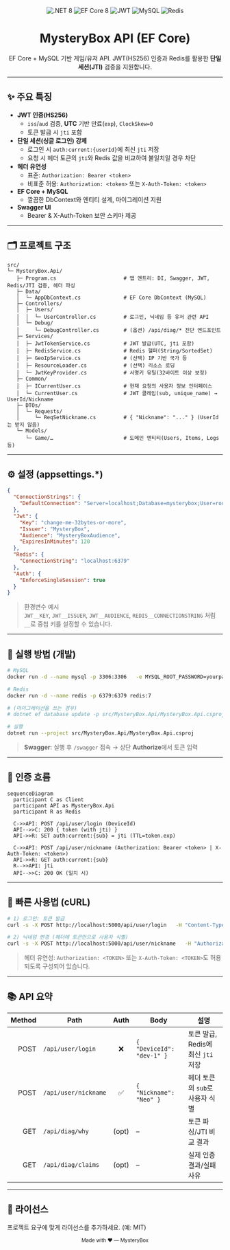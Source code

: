 <p align="center">
  <img src="https://img.shields.io/badge/.NET-8.0-512BD4?logo=.net" alt=".NET 8" />
  <img src="https://img.shields.io/badge/EF%20Core-8-6DB33F" alt="EF Core 8" />
  <img src="https://img.shields.io/badge/Auth-JWT%20(HS256)-orange" alt="JWT" />
  <img src="https://img.shields.io/badge/DB-MySQL-4479A1?logo=mysql" alt="MySQL" />
  <img src="https://img.shields.io/badge/Cache-Redis-DC382D?logo=redis" alt="Redis" />
</p>

<h1 align="center">MysteryBox API (EF Core)</h1>

<p align="center">
  EF Core + MySQL 기반 게임/유저 API. JWT(HS256) 인증과 Redis를 활용한 <b>단일 세션(JTI)</b> 검증을 지원합니다.
</p>

---

## ✨ 주요 특징

- **JWT 인증(HS256)**  
  - `iss`/`aud` 검증, **UTC** 기반 만료(`exp`), `ClockSkew=0`
  - 토큰 발급 시 `jti` 포함
- **단일 세션(싱글 로그인) 강제**  
  - 로그인 시 `auth:current:{userId}`에 최신 `jti` 저장  
  - 요청 시 헤더 토큰의 `jti`와 Redis 값을 비교하여 불일치일 경우 차단
- **헤더 유연성**  
  - 표준: `Authorization: Bearer <token>`  
  - 비표준 허용: `Authorization: <token>` 또는 `X-Auth-Token: <token>`
- **EF Core + MySQL**  
  - 깔끔한 DbContext와 엔티티 설계, 마이그레이션 지원
- **Swagger UI**  
  - Bearer & X-Auth-Token 보안 스키마 제공

---

## 🗂 프로젝트 구조

```
src/
└─ MysteryBox.Api/
   ├─ Program.cs                      # 앱 엔트리: DI, Swagger, JWT, Redis/JTI 검증, 헤더 파싱
   ├─ Data/
   │  └─ AppDbContext.cs              # EF Core DbContext (MySQL)
   ├─ Controllers/
   │  ├─ Users/
   │  │  └─ UserController.cs         # 로그인, 닉네임 등 유저 관련 API
   │  └─ Debug/
   │     └─ DebugController.cs        # (옵션) /api/diag/* 진단 엔드포인트
   ├─ Services/
   │  ├─ JwtTokenService.cs           # JWT 발급(UTC, jti 포함)
   │  ├─ RedisService.cs              # Redis 헬퍼(String/SortedSet)
   │  ├─ GeoIpService.cs              # (선택) IP 기반 국가 등
   │  ├─ ResourceLoader.cs            # (선택) 리소스 로딩
   │  └─ JwtKeyProvider.cs            # 서명키 유틸(32바이트 이상 보정)
   ├─ Common/
   │  ├─ ICurrentUser.cs              # 현재 요청의 사용자 정보 인터페이스
   │  └─ CurrentUser.cs               # JWT 클레임(sub, unique_name) → UserId/Nickname
   ├─ DTOs/
   │  └─ Requests/
   │     └─ ReqSetNickname.cs         # { "Nickname": "..." } (UserId는 받지 않음)
   └─ Models/
      └─ Game/…                       # 도메인 엔티티(Users, Items, Logs 등)
```

---

## ⚙️ 설정 (appsettings.*)

```json
{
  "ConnectionStrings": {
    "DefaultConnection": "Server=localhost;Database=mysterybox;User=root;Password=yourpassword;TreatTinyAsBoolean=false;"
  },
  "Jwt": {
    "Key": "change-me-32bytes-or-more",
    "Issuer": "MysteryBox",
    "Audience": "MysteryBoxAudience",
    "ExpiresInMinutes": 120
  },
  "Redis": {
    "ConnectionString": "localhost:6379"
  },
  "Auth": {
    "EnforceSingleSession": true
  }
}
```

> 환경변수 예시  
> `JWT__KEY`, `JWT__ISSUER`, `JWT__AUDIENCE`, `REDIS__CONNECTIONSTRING` 처럼 `__`로 중첩 키를 설정할 수 있습니다.

---

## 🧪 실행 방법 (개발)

```bash
# MySQL
docker run -d --name mysql -p 3306:3306   -e MYSQL_ROOT_PASSWORD=yourpassword mysql:8.0

# Redis
docker run -d --name redis -p 6379:6379 redis:7

# (마이그레이션을 쓰는 경우)
# dotnet ef database update -p src/MysteryBox.Api/MysteryBox.Api.csproj

# 실행
dotnet run --project src/MysteryBox.Api/MysteryBox.Api.csproj
```

> **Swagger**: 실행 후 `/swagger` 접속 → 상단 **Authorize**에서 토큰 입력

---

## 🔐 인증 흐름

```mermaid
sequenceDiagram
  participant C as Client
  participant API as MysteryBox.Api
  participant R as Redis

  C->>API: POST /api/user/login (DeviceId)
  API-->>C: 200 { token (with jti) }
  API->>R: SET auth:current:{sub} = jti (TTL=token.exp)

  C->>API: POST /api/user/nickname (Authorization: Bearer <token> | X-Auth-Token: <token>)
  API->>R: GET auth:current:{sub}
  R-->>API: jti
  API-->>C: 200 OK (일치 시)
```

---

## 🚀 빠른 사용법 (cURL)

```bash
# 1) 로그인: 토큰 발급
curl -s -X POST http://localhost:5000/api/user/login   -H "Content-Type: application/json"   -d '{"DeviceId":"dev-1"}'

# 2) 닉네임 변경 (헤더에 토큰만으로 사용자 식별)
curl -s -X POST http://localhost:5000/api/user/nickname   -H "Authorization: Bearer <TOKEN>"   -H "Content-Type: application/json"   -d '{"Nickname":"Neo"}'
```

> 헤더 유연성: `Authorization: <TOKEN>` 또는 `X-Auth-Token: <TOKEN>`도 허용되도록 구성되어 있습니다.

---

## 📚 API 요약

| Method | Path                 | Auth | Body                      | 설명 |
|------:|----------------------|:----:|---------------------------|------|
| POST  | `/api/user/login`    | ❌    | `{ "DeviceId": "dev-1" }` | 토큰 발급, Redis에 최신 `jti` 저장 |
| POST  | `/api/user/nickname` | ✅    | `{ "Nickname": "Neo" }`   | 헤더 토큰의 `sub`로 사용자 식별 |
| GET   | `/api/diag/why`      | (opt) | –                         | 토큰 파싱/JTI 비교 결과 |
| GET   | `/api/diag/claims`   | (opt) | –                         | 실제 인증 결과/실패 사유 |

---

## 📄 라이선스
프로젝트 요구에 맞게 라이선스를 추가하세요. (예: MIT)

<p align="center">
  <sub>Made with ❤️ — MysteryBox</sub>
</p>
